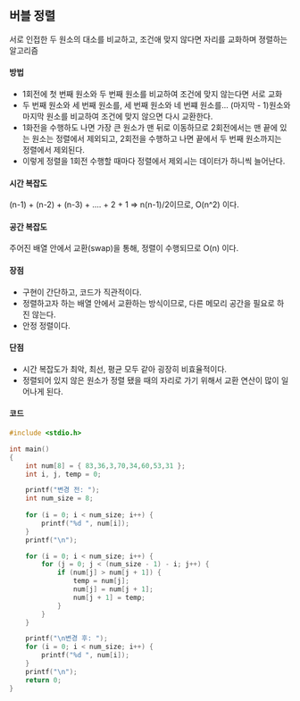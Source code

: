 ## 버블 정렬

서로 인접한 두 원소의 대소를 비교하고, 조건애 맞지 않다면 자리를 교화하며 졍렬하는 알고리즘

#### 방법

- 1회전에 첫 번째 원소와 두 번째 원소를 비교하여 조건에 맞지 않는다면 서로 교화
- 두 번째 원소와 세 번째 원소를, 세 번째 원소와 네 번쨰 원소를... (마지막 - 1)원소와 마지막 원소를 비교하여 조건에 맞지 않으면 다시 교환한다.
- 1화전을 수행하도 나면 가장 큰 원소가 맨 뒤로 이동하므로 2회전에서는 맨 끝에 있는 원소는 정렬에서 제외되고, 2회전을 수행하고 나면 끝에서 두 번째 원소까지는 정렬에서 제외된다.
- 이렇게 정렬을 1회전 수행할 때마다 정렬에서 제외ㅚ는 데이터가 하니씩 늘어난다.

#### 시간 복잡도

(n-1) + (n-2) + (n-3) + .... + 2 + 1 => n(n-1)/2이므로, O(n^2) 이다. 

#### 공간 복잡도

주어진 배열 안에서 교환(swap)을 통해, 정렬이 수행되므로 O(n) 이다.

#### 장점

- 구현이 간단하고, 코드가 직관적이다.
- 정렬하고자 하는 배열 안에서 교환하는 방식이므로, 다른 메모리 공간을 필요로 하진 않는다.
- 안정 정렬이다.

#### 단점

- 시간 복잡도가 최악, 최선, 평균 모두 같아 굉장히 비효율적이다.
- 정렬되어 있지 않은 원소가 정렬 됐을 때의 자리로 가기 위해서 교환 연산이 많이 일어나게 된다.

#### 코드

```c
#include <stdio.h>

int main()
{
	int num[8] = { 83,36,3,70,34,60,53,31 };		
	int i, j, temp = 0;							

	printf("변경 전: ");
	int num_size = 8; 
	
	for (i = 0; i < num_size; i++) {
		printf("%d ", num[i]); 
	}
    printf("\n");

	for (i = 0; i < num_size; i++) {
		for (j = 0; j < (num_size - 1) - i; j++) {
			if (num[j] > num[j + 1]) {	
				temp = num[j];
				num[j] = num[j + 1];
				num[j + 1] = temp;
			}
		}
	}

	printf("\n변경 후: ");
	for (i = 0; i < num_size; i++) {
		printf("%d ", num[i]);  
	}
	printf("\n");
	return 0;
}

```